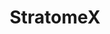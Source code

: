 ---
name: stratomex
layout: vistory
title: StratomeX
description: Reproducing previously published Use Cases of the StratomeX visualization technique, highlighting reproducibility and storytelling aspects of Vistories.
vistory: stratomex_js/#clue_graph=workspaceForStratomexJsI6Ymg&clue=P&clue_slide=96
redirect_from: /stratomex.html
---